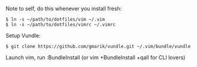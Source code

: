 Note to self, do this whenever you install fresh:

    $ ln -s ~/path/to/dotfiles/vim ~/.vim
    $ ln -s ~/path/to/dotfiles/vimrc ~/.vimrc

Setup Vundle:

    $ git clone https://github.com/gmarik/vundle.git ~/.vim/bundle/vundle

Launch vim, run :BundleInstall (or vim +BundleInstall +qall for CLI lovers)
